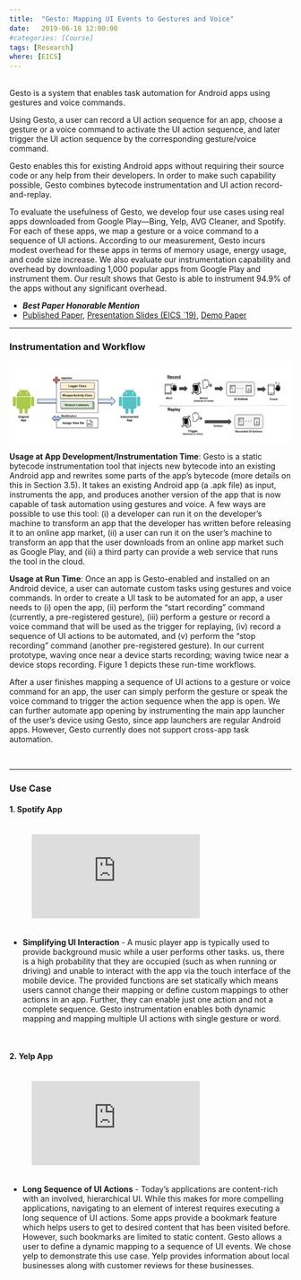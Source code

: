 ```yaml
---
title:  "Gesto: Mapping UI Events to Gestures and Voice"
date:   2019-06-18 12:00:00
#categories: [Course]
tags: [Research]
where: [EICS]
---
```



<br/>
Gesto is a system that enables task automation for Android apps using gestures and voice commands. 

Using Gesto, a user can record a UI action sequence for an app, choose a gesture or a voice command 
to activate the UI action sequence, and later trigger the UI action sequence by the corresponding 
gesture/voice command. 

Gesto enables this for existing Android apps without requiring their source 
code or any help from their developers. In order to make such capability possible, Gesto combines 
bytecode instrumentation and UI action record-and-replay.

To evaluate the usefulness of Gesto, we develop four use cases using real apps downloaded from 
Google Play—Bing, Yelp, AVG Cleaner, and Spotify. For each of these apps, we map a gesture or a 
voice command to a sequence of UI actions. According to our measurement, Gesto incurs modest 
overhead for these apps in terms of memory usage, energy usage, and code size increase. We also 
evaluate our instrumentation capability and overhead by downloading 1,000 popular apps from 
Google Play and instrument them. Our result shows that Gesto is able to instrument 94.9% of the 
apps without any significant overhead.

- **_Best Paper Honorable Mention_**
- <a href="https://dl.acm.org/doi/10.1145/3300964" target="_blank">Published Paper</a>, 
<a href="images/posts/gesto/gesto.pptx" target="_blank">Presentation Slides (EICS `19)</a>,
<a href="https://dl.acm.org/doi/10.1145/3081333.3089336" target="_blank">Demo Paper</a>




---
### Instrumentation and Workflow

<img src="../images/posts/gesto/instrumentation-workflow.png" sytle="padding-top: 100px;" alt="drawing" width="900"/>

**Usage at App Development/Instrumentation Time**: Gesto is a static bytecode instrumentation 
tool that injects new bytecode into an existing Android app and rewrites some parts of the 
app’s bytecode (more details on this in Section 3.5). It takes an existing Android app 
(a .apk file) as input, instruments the app, and produces another version of the app that 
is now capable of task automation using gestures and voice. A few ways are possible to use 
this tool: (i) a developer can run it on the developer’s machine to transform an app that 
the developer has written before releasing it to an online app market, (ii) a user can run 
it on the user’s machine to transform an app that the user downloads from an online app market 
such as Google Play, and (iii) a third party can provide a web service that runs the tool in 
the cloud.

**Usage at Run Time**: Once an app is Gesto-enabled and installed on an Android device, a user 
can automate custom tasks using gestures and voice commands. In order to create a UI task to 
be automated for an app, a user needs to (i) open the app, (ii) perform the “start recording” 
command (currently, a pre-registered gesture), (iii) perform a gesture or record a voice 
command that will be used as the trigger for replaying, (iv) record a sequence of UI actions 
to be automated, and (v) perform the “stop recording” command (another pre-registered gesture). 
In our current prototype, waving once near a device starts recording; waving twice near a 
device stops recording. Figure 1 depicts these run-time workflows.

After a user finishes mapping a sequence of UI actions to a gesture or voice command for an app, 
the user can simply perform the gesture or speak the voice command to trigger the action 
sequence when the app is open. We can further automate app opening by instrumenting the main 
app launcher of the user’s device using Gesto, since app launchers are regular Android apps. 
However, Gesto currently does not support cross-app task automation.

<br/>

---
### Use Case

#### 1. Spotify App

<br/>

<div class="video_container" style="margin-left: 40px;"> 
    <iframe class="responsive-iframe" src="https://www.youtube.com/embed/LKN5g7J2epw" frameborder="0" allowfullscreen="true"></iframe>
</div>

<br/>

- **Simplifying UI Interaction** - A music player app is typically used to provide background 
music while a user performs other tasks. us, there is a high probability that they are 
occupied (such as when running or driving) and unable to interact with the app via the 
touch interface of the mobile device. The provided functions are set statically which means 
users cannot change their mapping or define custom mappings to other actions in an app. 
Further, they can enable just one action and not a complete sequence. Gesto instrumentation 
enables both dynamic mapping and mapping multiple UI actions with single gesture or word.

<br/>

#### 2. Yelp App

<br/>

<div class="video_container" style="margin-left: 40px;"> 
    <iframe class="responsive-iframe" src="https://www.youtube.com/embed/DWylllt2N0U" frameborder="0" allowfullscreen="true"></iframe>
</div>

<br/>

- **Long Sequence of UI Actions** - Today’s applications are content-rich with an involved, 
hierarchical UI. While this makes for more compelling applications, navigating to an element 
of interest requires executing a long sequence of UI actions. Some apps provide a bookmark 
feature which helps users to get to desired content that has been visited before. However, 
such bookmarks are limited to static content. Gesto allows a user to define a dynamic 
mapping to a sequence of UI events. We chose yelp to demonstrate this use case. Yelp 
provides information about local businesses along with customer reviews for these businesses.

<br/>
